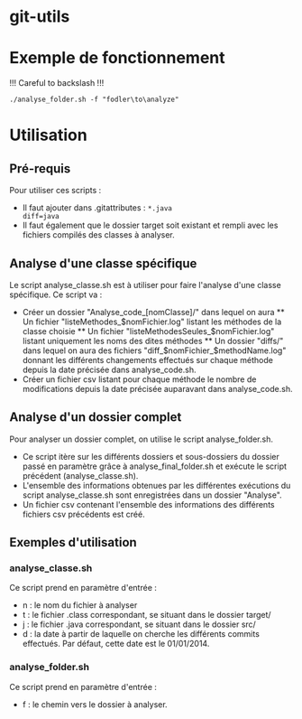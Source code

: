 # git-utils

# Exemple de fonctionnement

!!! Careful to backslash !!!

<code>./analyse_folder.sh -f "fodler\to\analyze"</code>


# Utilisation
## Pré-requis
Pour utiliser ces scripts :
* Il faut ajouter dans .gitattributes : <code>*.java diff=java</code>
* Il faut également que le dossier target soit existant et rempli avec les fichiers compilés des classes à analyser.

## Analyse d'une classe spécifique
Le script analyse_classe.sh est à utiliser pour faire l'analyse d'une classe spécifique. Ce script va :
* Créer un dossier "Analyse_code_[nomClasse]/" dans lequel on aura
** Un fichier "listeMethodes_$nomFichier.log" listant les méthodes de la classe choisie
** Un fichier "listeMethodesSeules_$nomFichier.log" listant uniquement les noms des dites méthodes
** Un dossier "diffs/" dans lequel on aura des fichiers "diff_$nomFichier_$methodName.log" donnant les différents changements effectués sur chaque méthode depuis la date précisée dans analyse_code.sh.
* Créer un fichier csv listant pour chaque méthode le nombre de modifications depuis la date précisée auparavant dans analyse_code.sh.

## Analyse d'un dossier complet
Pour analyser un dossier complet, on utilise le script analyse_folder.sh.
* Ce script itère sur les différents dossiers et sous-dossiers du dossier passé en paramètre grâce à analyse_final_folder.sh  et exécute le script précédent (analyse_classe.sh).
* L'ensemble des informations obtenues par les différentes exécutions du script analyse_classe.sh sont enregistrées dans un dossier "Analyse".
* Un fichier csv contenant l'ensemble des informations des différents fichiers csv précédents est créé.

## Exemples d'utilisation
### analyse_classe.sh
Ce script prend en paramètre d'entrée :
* n : le nom du fichier à analyser
* t : le fichier .class correspondant, se situant dans le dossier target/
* j : le fichier .java correspondant, se situant dans le dossier src/
* d : la date à partir de laquelle on cherche les différents commits effectués. Par défaut, cette date est le 01/01/2014.

### analyse_folder.sh
Ce script prend en paramètre d'entrée :
* f : le chemin vers le dossier à analyser.
